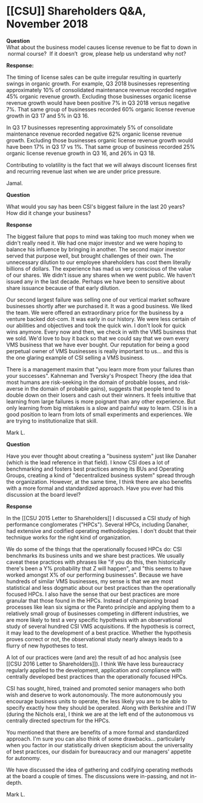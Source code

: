 # [[CSU]] Shareholders Q&A, November 2018

**Question** What about the business model causes license revenue to be flat to down in normal course?  If it doesn’t  grow, please help us understand why not?


**Response:**

The timing of license sales can be quite irregular resulting in quarterly swings in organic growth. For example, Q3 2018 businesses representing approximately 10% of consolidated maintenance revenue recorded negative 45% organic revenue growth. Excluding those businesses organic license revenue growth would have been positive 7% in Q3 2018 versus negative 7%. That same group of businesses recorded 60% organic license revenue growth in Q3 17 and 5% in Q3 16.

In Q3 17 businesses representing approximately 5% of consolidate maintenance revenue recorded negative 62% organic license revenue growth. Excluding those businesses organic license revenue growth would have been 17% in Q3 17 vs 1%. That same group of business recorded 25% organic license revenue growth in Q3 16, and 26% in Q3 18.

Contributing to volatility is the fact that we will always discount licenses first and recurring revenue last when we are under price pressure.

Jamal.

**Question**

What would you say has been CSI's biggest failure in the last 20 years? How did it change your business?

**Response**

The biggest failure that pops to mind was taking too much money when we didn't really need it. We had one major investor and we were hoping to balance his influence by bringing in another. The second major investor served that purpose well, but brought challenges of their own. The unnecessary dilution to our employee shareholders has cost them literally billions of dollars. The experience has mad us very conscious of the value of our shares. We didn't issue any shares when we went public. We haven't issued any in the last decade. Perhaps we have been to sensitive about share issuance because of that early dilution.

Our second largest failure was selling one of our vertical market software businesses shortly after we purchased it. It was a good business. We liked the team. We were offered an extraordinary price for the business by a venture backed dot-com. It was early in our history. We were less certain of our abilities and objectives and took the quick win. I don't look for quick wins anymore. Every now and then, we check in with the VMS business that we sold. We'd love to buy it back so that we could say that we own every VMS business that we have ever bought. Our reputation for being a good perpetual owner of VMS businesses is really important to us... and this is the one glaring example of CSI selling a VMS business.

There is a management maxim that "you learn more from your failures than your successes". Kahneman and Tversky's Prospect Theory (the idea that most humans are risk-seeking in the domain of probable losses, and risk-averse in the domain of probable gains), suggests that people tend to double down on their losers and cash out their winners. It feels intuitive that learning from large failures is more poignant than any other experience. But only learning from big mistakes is a slow and painful way to learn. CSI is in a good position to learn from lots of small experiments and experiences. We are trying to institutionalize that skill.

Mark L.


**Question**

Have you ever thought about creating a "business system" just like Danaher (which is the lead reference in that field). I know CSI does a lot of benchmarking and fosters best practices among its BUs and Operating Groups, creating a kind of "decentralized business system" spread through the organization. However, at the same time, I think there are also benefits with a more formal and standardized approach. Have you ever had this discussion at the board level?

**Response**

In the [[CSU 2015  Letter to Shareholders]] I discussed a CSI study of high performance conglomerates ("HPCs"). Several HPCs, including Danaher, had extensive and codified operating methodologies. I don't doubt that their technique works for the right kind of organization.

We do some of the things that the operationally focused HPCs do: CSI benchmarks its business units and we share best practices. We usually caveat these practices with phrases like "if you do this, then historically there's been a Y% probability that Z will happen", and "this seems to have worked amongst X% of our performing businesses". Because we have hundreds of similar VMS businesses, my sense is that we are most statistical and less dogmatic about our best practices than the operationally focused HPCs. I also have the sense that our best practices are more granular that those found in the HPCs. Instead of championing broad processes like lean six sigma or the Pareto principle and applying them  to a relatively small group of businesses competing in different industries, we are more likely to test a very specific hypothesis with an observational study of several hundred CSI VMS acquisitions. If the hypothesis is correct, it may lead to the development of a best practice. Whether the hypothesis proves correct or not, the observational study nearly always leads to a flurry of new hypotheses to test.

A lot of our practices were (and are) the result of ad hoc analysis (see [[CSU 2016 Letter to Shareholders]]). I think We have less bureaucracy regularly applied to the development, application and compliance with centrally developed best practices than the operationally focused HPCs.

CSI has sought, hired, trained and promoted senior managers who both wish and deserve to work autonomously. The more autonomously you encourage business units to operate, the less likely you are to be able to specify exactly how they should be operated. Along with Berkshire and ITW (during the Nichols era), I think we are at the left end of the autonomous vs centrally directed spectrum for the HPCs.

You mentioned that there are benefits of a more formal and standardized approach. I'm sure you can also think of some drawbacks... particularly when you factor in our statistically driven skepticism about the universality of best practices, our disdain for bureaucracy and our managers' appetite for autonomy.

We have discussed the idea of gathering and codifying operating methods at the board a couple of times. The discussions were in-passing, and not in-depth.

Mark L.

